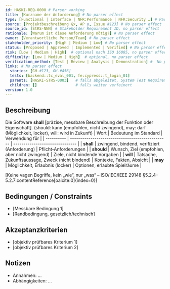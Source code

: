 ```yaml
---
id: HASKI-REQ-0000 # Parser working
title: [Kurzname der Anforderung] # No parser effect
type: [Functional | Interface | NFR:Performance | NFR:Security …] # Parser working
source: [Projektbeschreibung §x, AP y, Issue #123] # No parser effect
source_id: [StRS-NNN] # Stakeholder Requirement ID, no parser effect
rationale: [Warum ist diese Anforderung nötig?] # No parser effect
owner: [Verantwortliche Person/Team] # No parser effect
stakeholder_priority: [High | Medium | Low] # No parser effect
status: [Proposed | Approved | Implemented | Verified] # No parser effect
risk: [Low | Medium | High]  # optional nach ISO 16085, no parser effect
difficulty: [Low | Medium | High]  # optional, no parser effect
verification_method: [Test | Review | Analysis | Demonstration] #  No parser effect
links: # No parser effect
  stories: [GH-#123, GH-#456]
  tests: [backend::tc_eval_001, fe:cypress::t_login_01]
  parents: [HASKI-STRS-0003]   # falls abgeleitet, System Test Requirement Specification
  children: []                 # falls weiter verfeinert
version: 1.0
---
```


## Beschreibung
Die Software **shall** [präzise, messbare Beschreibung der Funktion oder Eigenschaft].  (should: kann (empfohlen, nicht zwingend), may: darf (Möglichkeit, locker), will: wird in Zukunft)
| Wort       | Bedeutung im Standard                            | Verwendung für                  |
| ---------- | ------------------------------------------------ | ------------------------------- |
| **shall**  | zwingend, bindend, verifiziert (Anforderung)     | Pflicht-Anforderungen           |
| **should** | Wunsch, Ziel (empfohlen, aber nicht zwingend)    | Ziele, nicht bindende Vorgaben  |
| **will**   | Tatsache, Zukunftsaussage, Zweck (nicht bindend) | Kontexte, Fakten, Absicht       |
| **may**    | Möglichkeit, Erlaubnis (locker)                  | Optionen, erlaubte Spielräume   |

[Keine vagen Begriffe, kein „wie“, nur „was“ – ISO/IEC/IEEE 29148 §5.2.4–5.2.7:contentReference[oaicite:0]{index=0}]

## Bedingungen / Constraints
- [Messbare Bedingung 1]  
- [Randbedingung, gesetzlich/technisch]

## Akzeptanzkriterien
- [objektiv prüfbares Kriterium 1]  
- [objektiv prüfbares Kriterium 2]

## Notizen
- Annahmen: …  
- Abhängigkeiten: …
